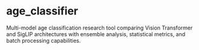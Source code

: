 # age_classifier
Multi-model age classification research tool comparing Vision Transformer and SigLIP architectures with ensemble analysis, statistical metrics, and batch processing capabilities.
